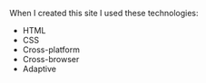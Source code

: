 When I created this site I used these technologies:

  - HTML
  - CSS
  - Cross-platform
  - Cross-browser
  - Adaptive
